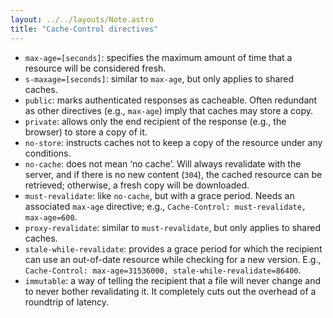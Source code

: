 ```yaml
---
layout: ../../layouts/Note.astro
title: "Cache-Control directives"
---
```


- `max-age=[seconds]`: specifies the maximum amount of time that a resource will be considered fresh.
- `s-maxage=[seconds]`: similar to `max-age`, but only applies to shared caches.
- `public`: marks authenticated responses as cacheable. Often redundant as other directives (e.g., `max-age`) imply that caches may store a copy.
- `private`: allows only the end recipient of the response (e.g., the browser) to store a copy of it.
- `no-store`: instructs caches not to keep a copy of the resource under any conditions.
- `no-cache`: does not mean ‘no cache’. Will always revalidate with the server, and if there is no new content (`304`), the cached resource can be retrieved; otherwise, a fresh copy will be downloaded.
- `must-revalidate`: like `no-cache`, but with a grace period. Needs an associated `max-age` directive; e.g., `Cache-Control: must-revalidate, max-age=600`.
- `proxy-revalidate`: similar to `must-revalidate`, but only applies to shared caches.
- `stale-while-revalidate`: provides a grace period for which the recipient can use an out-of-date resource while checking for a new version. E.g., `Cache-Control: max-age=31536000, stale-while-revalidate=86400`.
- `immutable`: a way of telling the recipient that a file will never change and to never bother revalidating it. It completely cuts out the overhead of a roundtrip of latency.
